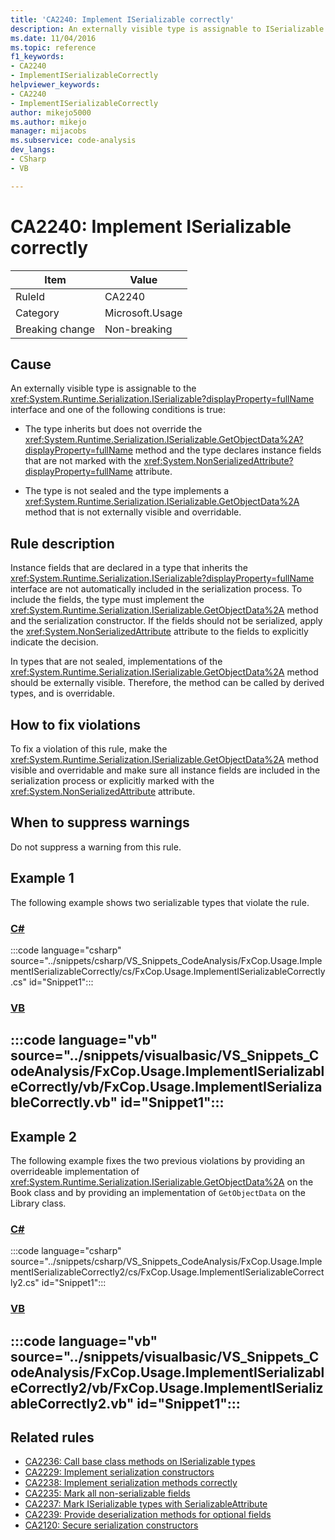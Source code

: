 ```yaml
---
title: 'CA2240: Implement ISerializable correctly'
description: An externally visible type is assignable to ISerializable and either the type inherits but does not override GetObjectData and the type declares instance fields that are not marked with the System.NonSerializedAttribute attribute; or, the type is not sealed and the type implements a GetObjectData method that is not externally visible and overridable.
ms.date: 11/04/2016
ms.topic: reference
f1_keywords:
- CA2240
- ImplementISerializableCorrectly
helpviewer_keywords:
- CA2240
- ImplementISerializableCorrectly
author: mikejo5000
ms.author: mikejo
manager: mijacobs
ms.subservice: code-analysis
dev_langs:
- CSharp
- VB

---
```


# CA2240: Implement ISerializable correctly

|Item|Value|
|-|-|
|RuleId|CA2240|
|Category|Microsoft.Usage|
|Breaking change|Non-breaking|

## Cause

An externally visible type is assignable to the <xref:System.Runtime.Serialization.ISerializable?displayProperty=fullName> interface and one of the following conditions is true:

- The type inherits but does not override the <xref:System.Runtime.Serialization.ISerializable.GetObjectData%2A?displayProperty=fullName> method and the type declares instance fields that are not marked with the <xref:System.NonSerializedAttribute?displayProperty=fullName> attribute.

- The type is not sealed and the type implements a <xref:System.Runtime.Serialization.ISerializable.GetObjectData%2A> method that is not externally visible and overridable.

## Rule description

Instance fields that are declared in a type that inherits the <xref:System.Runtime.Serialization.ISerializable?displayProperty=fullName> interface are not automatically included in the serialization process. To include the fields, the type must implement the <xref:System.Runtime.Serialization.ISerializable.GetObjectData%2A> method and the serialization constructor. If the fields should not be serialized, apply the <xref:System.NonSerializedAttribute> attribute to the fields to explicitly indicate the decision.

In types that are not sealed, implementations of the <xref:System.Runtime.Serialization.ISerializable.GetObjectData%2A> method should be externally visible. Therefore, the method can be called by derived types, and is overridable.

## How to fix violations

To fix a violation of this rule, make the <xref:System.Runtime.Serialization.ISerializable.GetObjectData%2A> method visible and overridable and make sure all instance fields are included in the serialization process or explicitly marked with the <xref:System.NonSerializedAttribute> attribute.

## When to suppress warnings

Do not suppress a warning from this rule.

## Example 1

The following example shows two serializable types that violate the rule.

### [C#](#tab/csharp)

:::code language="csharp" source="../snippets/csharp/VS_Snippets_CodeAnalysis/FxCop.Usage.ImplementISerializableCorrectly/cs/FxCop.Usage.ImplementISerializableCorrectly.cs" id="Snippet1":::

### [VB](#tab/vb)

:::code language="vb" source="../snippets/visualbasic/VS_Snippets_CodeAnalysis/FxCop.Usage.ImplementISerializableCorrectly/vb/FxCop.Usage.ImplementISerializableCorrectly.vb" id="Snippet1":::
---

## Example 2

The following example fixes the two previous violations by providing an overrideable implementation of <xref:System.Runtime.Serialization.ISerializable.GetObjectData%2A> on the Book class and by providing an implementation of `GetObjectData` on the Library class.

### [C#](#tab/csharp)

:::code language="csharp" source="../snippets/csharp/VS_Snippets_CodeAnalysis/FxCop.Usage.ImplementISerializableCorrectly2/cs/FxCop.Usage.ImplementISerializableCorrectly2.cs" id="Snippet1":::

### [VB](#tab/vb)

:::code language="vb" source="../snippets/visualbasic/VS_Snippets_CodeAnalysis/FxCop.Usage.ImplementISerializableCorrectly2/vb/FxCop.Usage.ImplementISerializableCorrectly2.vb" id="Snippet1":::
---

## Related rules

- [CA2236: Call base class methods on ISerializable types](../code-quality/ca2236.md)
- [CA2229: Implement serialization constructors](/dotnet/fundamentals/code-analysis/quality-rules/ca2229)
- [CA2238: Implement serialization methods correctly](../code-quality/ca2238.md)
- [CA2235: Mark all non-serializable fields](/dotnet/fundamentals/code-analysis/quality-rules/ca2235)
- [CA2237: Mark ISerializable types with SerializableAttribute](/dotnet/fundamentals/code-analysis/quality-rules/ca2237)
- [CA2239: Provide deserialization methods for optional fields](../code-quality/ca2239.md)
- [CA2120: Secure serialization constructors](../code-quality/ca2120.md)
